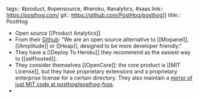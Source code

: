tags:: #product, #opensource, #heroku, #analytics, #saas 
link:: https://posthog.com/
git:: https://github.com/PostHog/posthog]]
title:: PostHog

- Open source [[Product Analytics]]
- From their [Github](https://github.com/PostHog/posthog): "We are an open source alternative to [[Mixpanel]], [[Amplitude]] or [[Heap]], designed to be more developer friendly."
- They have a [[Deploy To Heroku]] they recommend as the easiest way to [[selfhosted]].
- They consider themselves [[OpenCore]]: the core product is [[MIT License]], but they have proprietary extensions and a proprietary enterprise license for a certain directory. They also maintain a [mirror of just MIT code at posthog/posthog-foss](https://github.com/posthog/posthog-foss).
-
